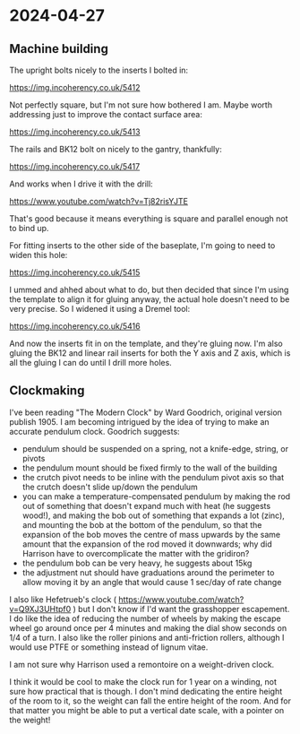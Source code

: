 # 2024-04-27

## Machine building

The upright bolts nicely to the inserts I bolted in:

https://img.incoherency.co.uk/5412

Not perfectly square, but I'm not sure how bothered I am. Maybe worth addressing
just to improve the contact surface area:

https://img.incoherency.co.uk/5413

The rails and BK12 bolt on nicely to the gantry, thankfully:

https://img.incoherency.co.uk/5417

And works when I drive it with the drill:

https://www.youtube.com/watch?v=Tj82risYJTE

That's good because it means everything is square and parallel enough not to bind up.

For fitting inserts to the other side of the baseplate, I'm going to need to widen this hole:

https://img.incoherency.co.uk/5415

I ummed and ahhed about what to do, but then decided that since I'm using the template to align it
for gluing anyway, the actual hole doesn't need to be very precise. So I widened it using a Dremel
tool:

https://img.incoherency.co.uk/5416

And now the inserts fit in on the template, and they're gluing now. I'm also gluing the
BK12 and linear rail inserts for both the Y axis and Z axis, which is all the gluing I can do until
I drill more holes.

## Clockmaking

I've been reading "The Modern Clock" by Ward Goodrich, original version publish 1905. I am becoming
intrigued by the idea of trying to make an accurate pendulum clock. Goodrich suggests:

 * pendulum should be suspended on a spring, not a knife-edge, string, or pivots
 * the pendulum mount should be fixed firmly to the wall of the building
 * the crutch pivot needs to be inline with the pendulum pivot axis so that the crutch doesn't slide up/down the pendulum
 * you can make a temperature-compensated pendulum by making the rod out of something that doesn't expand much with
   heat (he suggests wood!), and making the bob out of something that expands a lot (zinc), and mounting the bob
   at the bottom of the pendulum, so that the expansion of the bob moves the centre of mass upwards by the same amount
   that the expansion of the rod moved it downwards; why did Harrison have to overcomplicate the matter with the gridiron?
 * the pendulum bob can be very heavy, he suggests about 15kg
 * the adjustment nut should have graduations around the perimeter to allow moving it by an angle that would cause 1 sec/day
   of rate change

I also like Hefetrueb's clock ( https://www.youtube.com/watch?v=Q9XJ3UHtpf0 ) but I don't know if I'd want the
grasshopper escapement. I do like the idea of reducing the number of wheels by making the escape wheel go around
once per 4 minutes and making the dial show seconds on 1/4 of a turn. I also like the roller pinions and anti-friction
rollers, although I would use PTFE or something instead of lignum vitae.

I am not sure why Harrison used a remontoire on a weight-driven clock.

I think it would be cool to make the clock run for 1 year on a winding, not sure how practical that is though. I don't
mind dedicating the entire height of the room to it, so the weight can fall the entire height of the room. And for that
matter you might be able to put a vertical date scale, with a pointer on the weight!
